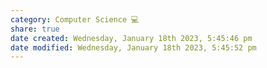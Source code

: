 ```yaml
---  
category: Computer Science 💻  
share: true  
date created: Wednesday, January 18th 2023, 5:45:46 pm  
date modified: Wednesday, January 18th 2023, 5:45:52 pm  
---  
```

